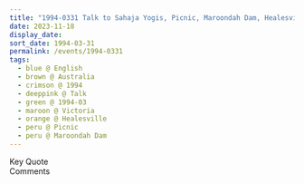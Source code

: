 ```yaml
---
title: "1994-0331 Talk to Sahaja Yogis, Picnic, Maroondah Dam, Healesville (65 kms ENE of Melbourne), Victoria, Australia"
date: 2023-11-18
display_date: 
sort_date: 1994-03-31
permalink: /events/1994-0331
tags:
  - blue @ English
  - brown @ Australia
  - crimson @ 1994
  - deeppink @ Talk
  - green @ 1994-03
  - maroon @ Victoria
  - orange @ Healesville
  - peru @ Picnic
  - peru @ Maroondah Dam
---
```


<wave-list>
  <list-title color="green" width="75">Key Quote</list-title>
  <list-item color="BlanchedAlmond"  width="200"></list-item>
  <list-item color="Lavender"></list-item>
  <list-item color="BlanchedAlmond"></list-item>
</wave-list>

<br>

<wave-list>
  <list-title color="green" width="75">Comments</list-title>
  <list-item color="BlanchedAlmond"  width="200"></list-item>
  <list-item color="Lavender"></list-item>
  <list-item color="BlanchedAlmond"></list-item>
</wave-list>